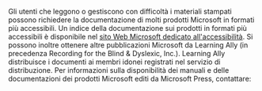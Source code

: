 Gli utenti che leggono o gestiscono con difficoltà i materiali stampati possono richiedere la documentazione di molti prodotti Microsoft in formati più accessibili. Un indice della documentazione sui prodotti in formati più accessibili è disponibile nel [sito Web Microsoft dedicato all'accessibilità](http://go.microsoft.com/fwlink/?LinkId=8431). Si possono inoltre ottenere altre pubblicazioni Microsoft da Learning Ally (in precedenza Recording for the Blind &amp; Dyslexic, Inc.). Learning Ally distribuisce i documenti ai membri idonei registrati nel servizio di distribuzione. Per informazioni sulla disponibilità dei manuali e delle documentazioni dei prodotti Microsoft editi da Microsoft Press, contattare:

<!--HONumber=Oct16_HO1-->



